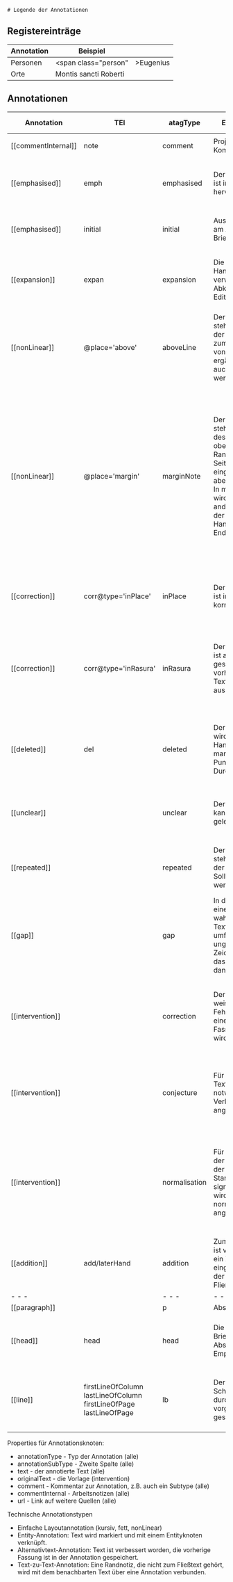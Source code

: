     # Legende der Annotationen

## Registereinträge

| Annotation | Beispiel                                         |                  |
| ---------- | ------------------------------------------------ | ---------------- |
| Personen   | <span class="person"                             | >Eugenius</span> |
| Orte       | <span class="place">Montis sancti Roberti</span> |                  |

## Annotationen

| Annotation          | TEI                                                                        | atagType      | Erläuterung (de)                                                                                                                                                                                                                                               | Beispiel                                                 | Erläuterung (en)                                                                                                         | Latein                                     | LK            | hasAdditionalText | Kommentar                                                                                                                                                                                                                                                                                                                                                                                        |
| ------------------- | -------------------------------------------------------------------------- | ------------- | -------------------------------------------------------------------------------------------------------------------------------------------------------------------------------------------------------------------------------------------------------------- | -------------------------------------------------------- | ------------------------------------------------------------------------------------------------------------------------ | ------------------------------------------ | ------------- | ----------------- | ------------------------------------------------------------------------------------------------------------------------------------------------------------------------------------------------------------------------------------------------------------------------------------------------------------------------------------------------------------------------------------------------ |
|                     |                                                                            |               |                                                                                                                                                                                                                                                                |                                                          |                                                                                                                          |                                            |               |                   |                                                                                                                                                                                                                                                                                                                                                                                                  |
| [[commentInternal]] | note                                                                       | comment       | Projektinterner Kommentar                                                                                                                                                                                                                                      |                                                          | Internal commentary                                                                                                      |                                            |               | true              |                                                                                                                                                                                                                                                                                                                                                                                                  |
| [[emphasised]]      | emph                                                                       | emphasised    | Der annotierte Text ist in der Handschrift hervorgehoben.                                                                                                                                                                                                      | <span class="emphasis">H</span>einricus                  | In the manuscript, the annotated text is emphasised.                                                                     | in rubro                                   | [ru[...]ru]   | false             |                                                                                                                                                                                                                                                                                                                                                                                                  |
| [[emphasised]]      | initial                                                                    | initial       | Ausgestaltete Initiale am Anfang eines Briefs                                                                                                                                                                                                                  |                                                          | Initial letter at the beginning of a letter                                                                              | initium                                    |               | false             |                                                                                                                                                                                                                                                                                                                                                                                                  |
| [[expansion]]       | expan                                                                      | expansion     | Die von der Handschrift verwendete Abkürzung ist in der Edition aufgelöst.                                                                                                                                                                                     | Hilde<span class="expansion">gardi</span>                | The abbreviation used in the manuscript is resolved in the edition.                                                      | expansio                                   | (...)         | false             |                                                                                                                                                                                                                                                                                                                                                                                                  |
| [[nonLinear]]       | @place='above'                                                             | aboveLine     | Der annotierte Text steht nicht direkt in der Zeile, gehört aber zum Fließtext. Falls von **späterer Hand** ergänzt, kann dies auch festgehalten werden.                                                                                                       | <span class="supralineam">iterum</span>                  | The annotated text is entered above the lines in the manuscript.                                                         | supra lineam                               | [sl[...]sl]   | false             | siehe Kommentar zu inMargine                                                                                                                                                                                                                                                                                                                                                                     |
| [[nonLinear]]       | @place='margin'                                                            | marginNote    | Der annotierte Text steht z.B. am Rande des Schriftfeldes (am oberen oder unteren Rand oder am Seitenrand) eingetragen, gehört aber zum Fließtext.<br>In manchen Fällen wird die Zeile an einer anderen Stelle auf der Handschriftenseite zu Ende geschrieben. | <span class="marginalia">misericordie</span>             | The annotated text is entered at the edge of the title block (at the top or bottom margin or at the page margin).        | in margine (R15, diuinis noc cessare)      | [m[...]m]     | false             | Teil der Textkette (z. B. falls der Fließtext am Rand weitergeschrieben werden musste) oder ausgelagert (falls z. B. Kritzelei von späterer Hand) ? Außerdem momentan Vermischung von physischer und inhaltlicher Ebene -> Überschneidung mit supraLineam/nonLinear, wo das gleiche Problem besteht, und mit addition, weil eine Anmerkung von späterer Hand ja ebenfalls am Rand stehen kann... |
| [[correction]]      | corr@type='inPlace'                                                        | inPlace       | Der annotierte Text ist in der Handschrift korrigiert.                                                                                                                                                                                                         | <span class="correction">facit</span>                    | The annotated text is corrected in the manuscript.                                                                       | correxit (R1, claium)                      | [c[...]c]     | true              | Andere Bezeichnung statt inPlace?                                                                                                                                                                                                                                                                                                                                                                |
| [[correction]]      | corr@type='inRasura'                                                       | inRasura      | Der annotierte Text ist auf einer Stelle geschrieben, auf der vorher ein anderer Text stand und dann ausradiert wurde.                                                                                                                                         | <span class="rewritten">conueniunt</span>                | The annotated text is written in a place where another text was previously written and then erased.                      | in rasura (R1, sub clausura loci)          | [ra[...]ra]   | false              |                                                                                                                                                                                                                                                                                                                                                                                                  |
| [[deleted]]         | del                                                                        | deleted       | Der annotierte Text wird in der Handschrift als getilgt markiert (z. B. durch Punkte oder Durchstreichung).                                                                                                                                                    | <span class="strikedOut">abbas</span>                    | The annotated text is marked as erased in the manuscript (e.g., by dots or crossout).                                    | delevit (R3, que deus)                     | [del[...]del] | false             |                                                                                                                                                                                                                                                                                                                                                                                                  |
| [[unclear]]         |                                                                            | unclear       | Der annotierte Text kann nicht sicher gelesen werden.                                                                                                                                                                                                          | Hilde<span class="unreadable">gardis</span>              | The annotated text cannot be exactly ead in the manuscript.                                                              | legi nequit (M21, igardis)                 | [ln[...]ln]   | false             | Range oder Single-Point? Ist tendenziell Lücke im Text. Lücke ist gap.                                                                                                                                                                                                                                                                                                                           |
| [[repeated]]        |                                                                            | repeated      | Der annotierte Text steht wiederholt in der Handschrift. Sollte behandelt werden wie deleted.                                                                                                                                                                  | <span class="repetition">quod</span>                     | The annotated text is repeated in the manuscript.                                                                        | repetitio (R19, coloniensis)               | {...}         | false             | Behandelt wie deleted. Anzeigen aber nur in Annoation speichern.                                                                                                                                                                                                                                                                                                                                 |
| [[gap]]             |                                                                            | gap           | In der Handschrift ist eine leere Stelle, wahrscheinlich fehlt Text. Die Annotation umfasst dann ungefähr das letzte Zeichen davor und das erste Zeichen danach.                                                                                               | [lacuna]                                                 | There is a blank space in the manuscript, probably a text is missing.                                                    | lacuna (W2, e lacuna)                      | [lacuna]      | false             | Range, markiert ungefähr die Stelle der Lücke.                                                                                                                                                                                                                                                                                                                                                   |
| [[intervention]]    |                                                                            | correction    | Der annotierte Text weist offensichtliche Fehler auf, für den eine korrigierte Fassung angezeigt wird.                                                                                                                                                         | <span class="sic">circuferatur</span>                    | The annotated text has obvious errors for which a corrected version is provided.                                         | sic! - emendatio (R19, Pretera)            | <...>         | true              |                                                                                                                                                                                                                                                                                                                                                                                                  |
| [[intervention]]    |                                                                            | conjecture    | Für den annotierten Text wird eine für notwendig erachtete Verbesserung angezeigt.                                                                                                                                                                             | <span class="sic">cribare</span>                         | An improvement deemed necessary is displayed for the annotated text.                                                     | sic! - conjectura (R28, naufraugio)        |               | true              |                                                                                                                                                                                                                                                                                                                                                                                                  |
| [[intervention]]    |                                                                            | normalisation | Für den Text, der in der Handschrift von der Standardorthographie signifikant abweicht, wird eine normalisierte Form angezeigt.                                                                                                                                | <span class="sic">uillicum</span>                        | For the text that significantly deviates from the standard orthography in the manuscript a normalized form is indicated. | sic! – forma normata (R15, intollerabilis) |               | true              |                                                                                                                                                                                                                                                                                                                                                                                                  |
| [[addition]]        | add/laterHand                                                              | addition      | Zum annotierten Text ist von späterer Hand ein Zusatz eingetragen worden, der nicht zum Fließtext gehört.                                                                                                                                                      | <span class="commented">Uide ne deum</span>              | An addition to the annotated text was added by a later hand.                                                             | recensi manu (R2, Nota bene)               | [rm[...]rm]   | true              |                                                                                                                                                                                                                                                                                                                                                                                                  |
| - - -               |                                                                            | - - -         | - - -                                                                                                                                                                                                                                                          | - - -                                                    | - - -                                                                                                                    | - - -                                      | - - -         |                   | - - -                                                                                                                                                                                                                                                                                                                                                                                            |
| [[paragraph]]       |                                                                            | p             | Absatz                                                                                                                                                                                                                                                         | obte<span class="p">geret./ </span>                      | Paragraph                                                                                                                | paragraph                                  |               |       false            | paragraph                                                                                                                                                                                                                                                                                                                                                                                        |
| [[head]]            | head                                                                       | head          | Die Überschrift eines Briefes nennt Absender und/oder Empfänger.                                                                                                                                                                                               | <span class="titulus">Anastasius papa. hildegardi</span> | The heading of a letter names the sender and/or recipient.                                                               | inscriptio                                 | [t[...]t]     | false             | heading                                                                                                                                                                                                                                                                                                                                                                                          |
| [[line]]            | firstLineOfColumn<br>lastLineOfColumn<br>firstLineOfPage<br>lastLineOfPage | lb            | Der Text im Schriftfeld wird auf durch Liniierung vorgegebenen Zeilen geschrieben.                                                                                                                                                                             | \/                                                       | The text in the title block is written on lines specified by liniation.                                                  | linea                                      | \| \|         | false             | line                                                                                                                                                                                                                                                                                                                                                                                             |

Properties für Annotationsknoten:

- annotationType - Typ der Annotation (alle)
- annotationSubType - Zweite Spalte (alle)
- text - der annotierte Text (alle)
- originalText - die Vorlage (intervention)
- comment - Kommentar zur Annotation, z.B. auch ein Subtype (alle)
- commentInternal - Arbeitsnotizen (alle)
- url - Link auf weitere Quellen (alle)

Technische Annotationstypen

- Einfache Layoutannotation (kursiv, fett, nonLinear)
- Entity-Annotation: Text wird markiert und mit einem Entityknoten verknüpft.
- Alternativtext-Annotation: Text ist verbessert worden, die vorherige Fassung ist in der Annotation gespeichert.
- Text-zu-Text-Annotation: Eine Randnotiz, die nicht zum Fließtext gehört, wird mit dem benachbarten Text über eine Annotation verbunden.
